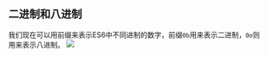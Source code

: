 ## 二进制和八进制
我们现在可以用前缀来表示ES6中不同进制的数字，前缀`0b`用来表示二进制，`0o`则用来表示八进制。
![](http://obydp3y41.bkt.clouddn.com/Github/blog/imgs/number_prefix.png)

